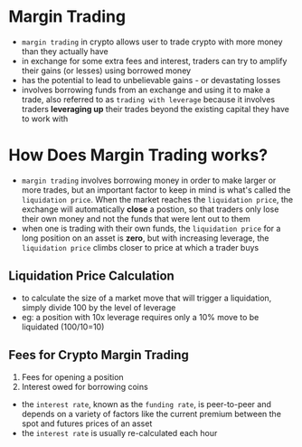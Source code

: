 # **Margin Trading**
- `margin trading` in crypto allows user to trade crypto with more money than they actually have
- in exchange for some extra fees and interest, traders can try to amplify their gains (or lesses) using borrowed money
- has the potential to lead to unbelievable gains - or devastating losses
- involves borrowing funds from an exchange and using it to make a trade, also referred to as `trading with leverage` because it involves traders **leveraging up** their trades beyond the existing capital they have to work with

# **How Does Margin Trading works?**
- `margin trading` involves borrowing money in order to make larger or more trades, but an important factor to keep in mind is what's called the `liquidation price`. When the market reaches the `liquidation price`, the exchange will automatically **close** a postion, so that traders only lose their own money and not the funds that were lent out to them
- when one is trading with their own funds, the `liquidation price` for a long position on an asset is **zero**, but with increasing leverage, the `liquidation price` climbs closer to price at which a trader buys

## **Liquidation Price Calculation**
- to calculate the size of a market move that will trigger a liquidation, simply divide 100 by the level of leverage
- eg: a position with 10x leverage requires only a 10% move to be liquidated (100/10=10)

## **Fees for Crypto Margin Trading**
1. Fees for opening a position
2. Interest owed for borrowing coins
- the `interest rate`, known as the `funding rate`, is peer-to-peer and depends on a variety of factors like the current premium between the spot and futures prices of an asset
- the `interest rate` is usually re-calculated each hour